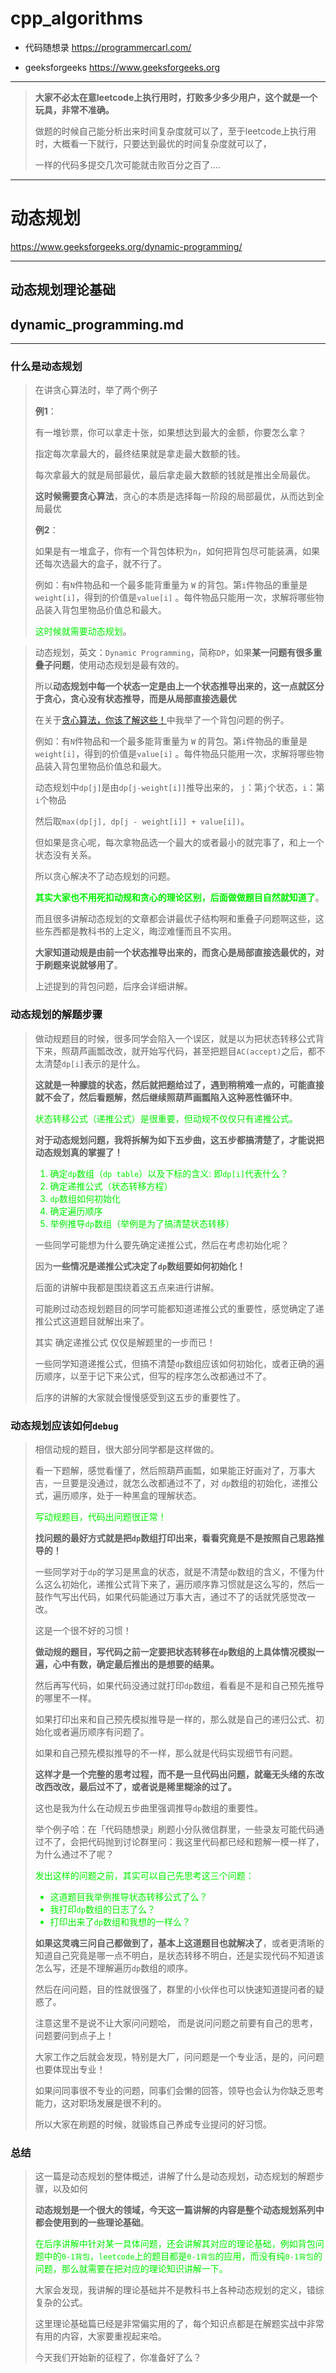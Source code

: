 # cpp_algorithms

* 代码随想录 https://programmercarl.com/

* geeksforgeeks https://www.geeksforgeeks.org

--------------------------------------------------------------------------------
> **大家不必太在意leetcode上执行用时，打败多少多少用户，这个就是一个玩具，非常不准确。**
> 
> 做题的时候自己能分析出来时间复杂度就可以了，至于leetcode上执行用时，大概看一下就行，只要达到最优的时间复杂度就可以了，
> 
> 一样的代码多提交几次可能就击败百分之百了....
--------------------------------------------------------------------------------

# 动态规划

https://www.geeksforgeeks.org/dynamic-programming/

--------------------------------------------------------------------------------

## 动态规划理论基础

## dynamic_programming.md

--------------------------------------------------------------------------------

### 什么是动态规划

> 在讲贪心算法时，举了两个例子
> 
> **例1**：
>
> 有一堆钞票，你可以拿走十张，如果想达到最大的金额，你要怎么拿？
>
> 指定每次拿最大的，最终结果就是拿走最大数额的钱。
>
> 每次拿最大的就是局部最优，最后拿走最大数额的钱就是推出全局最优。
>
> **这时候需要贪心算法**，贪心的本质是选择每一阶段的局部最优，从而达到全局最优
>
> **例2**： 
> 
> 如果是有一堆盒子，你有一个背包体积为`n`，如何把背包尽可能装满，如果还每次选最大的盒子，就不行了。
> 
> 例如：有`N`件物品和一个最多能背重量为 `W` 的背包。第`i`件物品的重量是`weight[i]`，得到的价值是`value[i]` 。每件物品只能用一次，求解将哪些物品装入背包里物品价值总和最大。
>
> <font color="gree">这时候就需要动态规划</font>。
> 



>
> 动态规划，英文：`Dynamic Programming`，简称`DP`，如果**某一问题有很多重叠子问题**，使用动态规划是最有效的。
> 
> 所以**动态规划中每一个状态一定是由上一个状态推导出来的，这一点就区分于贪心，贪心没有状态推导，而是从局部直接选最优**
>
> 在关于[贪心算法，你该了解这些！](https://programmercarl.com/%E8%B4%AA%E5%BF%83%E7%AE%97%E6%B3%95%E7%90%86%E8%AE%BA%E5%9F%BA%E7%A1%80.html)中我举了一个背包问题的例子。
> 
> 例如：有`N`件物品和一个最多能背重量为 `W` 的背包。第`i`件物品的重量是`weight[i]`，得到的价值是`value[i]` 。每件物品只能用一次，求解将哪些物品装入背包里物品价值总和最大。
> 
> 动态规划中`dp[j]`是由`dp[j-weight[i]]`推导出来的， `j`：第`j`个状态，`i`：第`i`个物品
> 
> 然后取`max(dp[j], dp[j - weight[i]] + value[i])`。
>
> 但如果是贪心呢，每次拿物品选一个最大的或者最小的就完事了，和上一个状态没有关系。
>
> 所以贪心解决不了动态规划的问题。
>
> **<font color="gree">其实大家也不用死扣动规和贪心的理论区别，后面做做题目自然就知道了</font>**。
>
> 而且很多讲解动态规划的文章都会讲最优子结构啊和重叠子问题啊这些，这些东西都是教科书的上定义，晦涩难懂而且不实用。
>
> **大家知道动规是由前一个状态推导出来的，而贪心是局部直接选最优的，对于刷题来说就够用了**。
>
> 上述提到的背包问题，后序会详细讲解。
>
> 


### 动态规划的解题步骤

> 
> 做动规题目的时候，很多同学会陷入一个误区，就是以为把状态转移公式背下来，照葫芦画瓢改改，就开始写代码，甚至把题目`AC(accept)`之后，都不太清楚`dp[i]`表示的是什么。
>
> **这就是一种朦胧的状态，然后就把题给过了，遇到稍稍难一点的，可能直接就不会了，然后看题解，然后继续照葫芦画瓢陷入这种恶性循环中**。
>
> <font color="gree">状态转移公式（递推公式）是很重要，但动规不仅仅只有递推公式。</font>
> 
> **对于动态规划问题，我将拆解为如下五步曲，这五步都搞清楚了，才能说把动态规划真的掌握了！**
>
> <font color="gree">
> 
> 1. 确定`dp`数组（`dp table`）以及下标的含义: 即`dp[i]`代表什么？
> 2. 确定递推公式（状态转移方程）
> 3. `dp`数组如何初始化
> 4. 确定遍历顺序
> 5. 举例推导`dp`数组（举例是为了搞清楚状态转移）
>
> </font>
> 
> 一些同学可能想为什么要先确定递推公式，然后在考虑初始化呢？
>
> 因为**一些情况是递推公式决定了`dp`数组要如何初始化！**
>
> 后面的讲解中我都是围绕着这五点来进行讲解。
>
> 可能刷过动态规划题目的同学可能都知道递推公式的重要性，感觉确定了递推公式这道题目就解出来了。
>
> 其实 确定递推公式 仅仅是解题里的一步而已！
>
> 一些同学知道递推公式，但搞不清楚`dp`数组应该如何初始化，或者正确的遍历顺序，以至于记下来公式，但写的程序怎么改都通过不了。
>
> 后序的讲解的大家就会慢慢感受到这五步的重要性了。
>
> 


### 动态规划应该如何`debug`

>
> 相信动规的题目，很大部分同学都是这样做的。
>
> 看一下题解，感觉看懂了，然后照葫芦画瓢，如果能正好画对了，万事大吉，一旦要是没通过，就怎么改都通过不了，对 `dp`数组的初始化，递推公式，遍历顺序，处于一种黑盒的理解状态。
> 
> <font color="gree">写动规题目，代码出问题很正常！</font>
>
> **找问题的最好方式就是把`dp`数组打印出来，看看究竟是不是按照自己思路推导的！**
>
> 一些同学对于`dp`的学习是黑盒的状态，就是不清楚`dp`数组的含义，不懂为什么这么初始化，递推公式背下来了，遍历顺序靠习惯就是这么写的，然后一鼓作气写出代码，如果代码能通过万事大吉，通过不了的话就凭感觉改一改。
>
> 这是一个很不好的习惯！
>
> **做动规的题目，写代码之前一定要把状态转移在`dp`数组的上具体情况模拟一遍，心中有数，确定最后推出的是想要的结果。**
>
> 然后再写代码，如果代码没通过就打印`dp`数组，看看是不是和自己预先推导的哪里不一样。
>
> 如果打印出来和自己预先模拟推导是一样的，那么就是自己的递归公式、初始化或者遍历顺序有问题了。
>
> 如果和自己预先模拟推导的不一样，那么就是代码实现细节有问题。
>
> **这样才是一个完整的思考过程，而不是一旦代码出问题，就毫无头绪的东改改西改改，最后过不了，或者说是稀里糊涂的过了。**
> 
> 这也是我为什么在动规五步曲里强调推导`dp`数组的重要性。
>
> 举个例子哈：在「代码随想录」刷题小分队微信群里，一些录友可能代码通过不了，会把代码抛到讨论群里问：我这里代码都已经和题解一模一样了，为什么通过不了呢？
>
> <font color="gree">
> 
> 发出这样的问题之前，其实可以自己先思考这三个问题：
>
> * 这道题目我举例推导状态转移公式了么？
> * 我打印`dp`数组的日志了么？
> * 打印出来了`dp`数组和我想的一样么？
>
> </font>
> 
> **如果这灵魂三问自己都做到了，基本上这道题目也就解决了**，或者更清晰的知道自己究竟是哪一点不明白，是状态转移不明白，还是实现代码不知道该怎么写，还是不理解遍历`dp`数组的顺序。
>
> 然后在问问题，目的性就很强了，群里的小伙伴也可以快速知道提问者的疑惑了。
>
> 注意这里不是说不让大家问问题哈， 而是说问问题之前要有自己的思考，问题要问到点子上！
>
> 大家工作之后就会发现，特别是大厂，问问题是一个专业活，是的，问问题也要体现出专业！
>
> 如果问同事很不专业的问题，同事们会懒的回答，领导也会认为你缺乏思考能力，这对职场发展是很不利的。
>
> 所以大家在刷题的时候，就锻炼自己养成专业提问的好习惯。
>
> 

### 总结

> 
> 这一篇是动态规划的整体概述，讲解了什么是动态规划，动态规划的解题步骤，以及如何 
>
> **动态规划是一个很大的领域，今天这一篇讲解的内容是整个动态规划系列中都会使用到的一些理论基础**。
> 
> <font color="gree">在后序讲解中针对某一具体问题，还会讲解其对应的理论基础，例如背包问题中的`0-1背包`，`leetcode`上的题目都是`0-1背包`的应用，而没有纯`0-1背包`的问题，那么就需要在把对应的理论知识讲解一下。</font>
>
> 大家会发现，我讲解的理论基础并不是教科书上各种动态规划的定义，错综复杂的公式。
>
> 这里理论基础篇已经是非常偏实用的了，每个知识点都是在解题实战中非常有用的内容，大家要重视起来哈。
>
> 今天我们开始新的征程了，你准备好了么？
>
> 



























